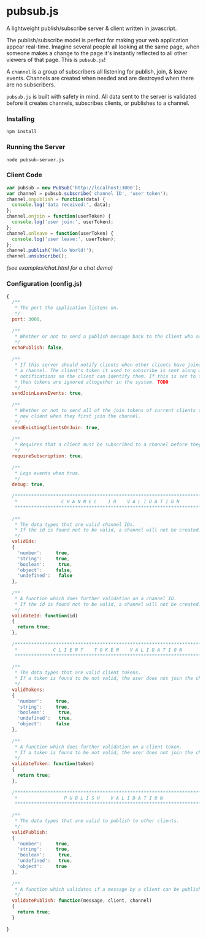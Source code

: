 # pubsub.js
A lightweight publish/subscribe server &amp; client written in javascript.

The publish/subscribe model is perfect for making your web application appear real-time. Imagine several people all looking at the same page, when someone makes a change to the page it's instantly reflected to all other viewers of that page. This is `pubsub.js`!  

A `channel` is a group of subscribers all listening for publish, join, & leave events. Channels are created when needed and are destroyed when there are no subscribers.  
  
`pubsub.js` is built with safety in mind. All data sent to the server is validated before it creates channels, subscribes clients, or publishes to a channel.  

### Installing

```
npm install
```

### Running the Server

```
node pubsub-server.js
```

### Client Code

```js
var pubsub = new PubSub('http://localhost:3000');
var channel = pubsub.subscribe('channel ID', 'user token');
channel.onpublish = function(data) {
  console.log('data received:', data);
};
channel.onjoin = function(userToken) {
  console.log('user join:', userToken);
};
channel.onleave = function(userToken) {
  console.log('user leave:', userToken);
};
channel.publish('Hello World!');
channel.unsubscribe();
```

*(see examples/chat.html for a chat demo)*

### Configuration (config.js)

```js
{
  /**
   * The port the application listens on.
   */
  port: 3000,
  
  /**
   * Whether or not to send a publish message back to the client who sent it.
   */
  echoPublish: false,
  
  /**
   * If this server should notify clients when other clients have joined or left
   * a channel. The client's token it used to subscribe is sent along with these
   * notifications so the client can identify them. If this is set to false
   * then tokens are ignored altogether in the system. TODO
   */
  sendJoinLeaveEvents: true,
  
  /**
   * Whether or not to send all of the join tokens of current clients to the 
   * new client when they first join the channel.
   */
  sendExistingClientsOnJoin: true,
  
  /**
   * Requires that a client must be subscribed to a channel before they can publish in it.
   */
  requireSubscription: true,
  
  /**
   * Logs events when true.
   */
  debug: true,
  
  /****************************************************************************
   *                C H A N N E L    I D    V A L I D A T I O N
   ****************************************************************************/
  
  /**
   * The data types that are valid channel IDs.
   * If the id is found not to be valid, a channel will not be created.
   */
  validIds: 
  {
    'number':     true,
    'string':     true,
    'boolean':     true,
    'object':     false,
    'undefined':   false
  },
  
  /**
   * A function which does further validation on a channel ID.
   * If the id is found not to be valid, a channel will not be created.
   */
  validateId: function(id)
  {
    return true;
  },
  
  /****************************************************************************
   *             C L I E N T    T O K E N    V A L I D A T I O N
   ****************************************************************************/
  
  /**
   * The data types that are valid client tokens.
   * If a token is found to be not valid, the user does not join the channel.
   */
  validTokens:
  {
    'number':     true,
    'string':     true,
    'boolean':     true,
    'undefined':   true,
    'object':     false
  },
  
  /**
   * A function which does further validation on a client token.
   * If a token is found to be not valid, the user does not join the channel.  
   */
  validateToken: function(token)
  {
    return true;
  },
  
  /****************************************************************************
   *                 P U B L I S H    V A L I D A T I O N
   ****************************************************************************/
  
  /**
   * The data types that are valid to publish to other clients.
   */
  validPublish:
  {
    'number':     true,
    'string':     true,
    'boolean':     true,
    'undefined':   true,
    'object':     true
  },
  
  /**
   * A function which validates if a message by a client can be published on a channel.
   */
  validatePublish: function(message, client, channel)
  {
    return true;
  }
  
}
```
